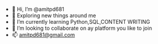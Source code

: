 - 👋 Hi, I’m @amitpd681
- 👀 Exploring new things around me
- 🌱 I’m currently learning Python,SQL,CONTENT WRITING
- 💞️ I’m looking to collaborate on ay platform you like to join
- 📫 amitpd681@gmail.com

<!---
amitpd681/amitpd681 is a ✨ special ✨ repository because its `README.md` (this file) appears on your GitHub profile.
You can click the Preview link to take a look at your changes.
--->
